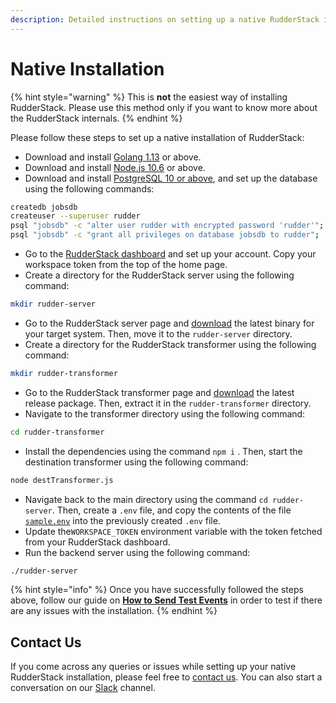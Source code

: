 ```yaml
---
description: Detailed instructions on setting up a native RudderStack installation
---
```


# Native Installation

{% hint style="warning" %}
This is **not** the easiest way of installing RudderStack. Please use this method only if you want to know more about the RudderStack internals.
{% endhint %}

Please follow these steps to set up a native installation of RudderStack:

* Download and install [Golang 1.13](https://golang.org/dl/) or above.
* Download and install [Node.js 10.6](https://nodejs.org/en/download/) or above.
* Download and install [PostgreSQL 10 or above](https://www.postgresql.org/download/), and set up the database using the following commands:

```bash
createdb jobsdb
createuser --superuser rudder
psql "jobsdb" -c "alter user rudder with encrypted password 'rudder'";
psql "jobsdb" -c "grant all privileges on database jobsdb to rudder";

```

* Go to the [RudderStack dashboard](https://app.rudderlabs.com/signup) and set up your account. Copy your workspace token from the top of the home page.
* Create a directory for the RudderStack server using the following command:

```bash
mkdir rudder-server
```

* Go to the RudderStack server page and [download](https://github.com/rudderlabs/rudder-server/releases) the latest binary for your target system. Then, move it to the `rudder-server` directory.
* Create a directory for the RudderStack transformer using the following command:

```bash
mkdir rudder-transformer
```

* Go to the RudderStack transformer page and [download](https://github.com/rudderlabs/rudder-transformer/releases) the latest release package. Then, extract it in the `rudder-transformer` directory.
* Navigate to the transformer directory using the following command:

```bash
cd rudder-transformer
```

* Install the dependencies using the command `npm i` . Then, start the destination transformer using the following command:

```bash
node destTransformer.js
```

* Navigate back to the main directory using the command `cd rudder-server`. Then, create a `.env` file, and copy the contents of the file [`sample.env`](https://github.com/rudderlabs/rudder-server/blob/master/config/sample.env) into the previously created `.env` file.
* Update the`WORKSPACE_TOKEN` environment variable with the token fetched from your RudderStack dashboard.
* Run the backend server using the following command:

```bash
./rudder-server
```

{% hint style="info" %}
Once you have successfully followed the steps above, follow our guide on [**How to Send Test Events**](https://docs.rudderstack.com/getting-started/installing-and-setting-up-rudderstack#how-to-send-test-events) in order to test if there are any issues with the installation.
{% endhint %}

## Contact Us

If you come across any queries or issues while setting up your native RudderStack installation, please feel free to [contact us](mailto:%20docs@rudderstack.com). You can also start a conversation on our [Slack](https://resources.rudderstack.com/join-rudderstack-slack) channel.  


